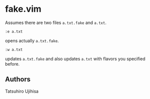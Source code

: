 # fake.vim

Assumes there are two files `a.txt.fake` and `a.txt`.

    :e a.txt

opens actually `a.txt.fake`.

    :w a.txt

updates `a.txt.fake` and also updates `a.txt` with flavors you specified before.

## Authors

Tatsuhiro Ujihisa
